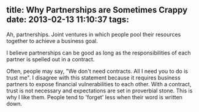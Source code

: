 title: Why Partnerships are Sometimes Crappy
date: 2013-02-13 11:10:37
tags:
---
Ah, partnerships. Joint ventures in which people pool their resources together to achieve a business goal. 

I believe partnerships can be good as long as the responsibilities of each partner is spelled out in a contract. 

Often, people may say, "We don't need contracts. All I need you to do is trust me". I disagree with this statement because it requires business partners to expose financial vulnerabilities to each other. With a contract, trust is not necessary and expectations are set in proverbial stone. This is why I like them. People tend to 'forget' less when their word is written down.
